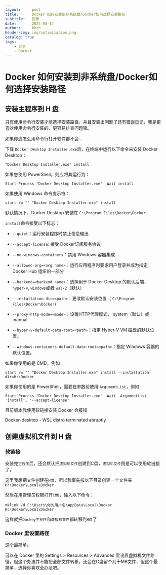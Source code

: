 ```yaml
---
layout:     post
title:      Docker 如何安装到非系统盘/Docker如何选择安装路径
subtitle:   姿势
date:       2024-05-14
author:     kkzh
header-img: img/optimization.png
catalog: true
tags:
    - 分享
    - Docker
---
```



# Docker 如何安装到非系统盘/Docker如何选择安装路径

## 安装主程序到 H 盘
只有使用命令行安装才能选择安装路径，并且安装出问题了还有错误日记，我是更喜欢使用命令行安装的，更容易排查问题嘛。

如果你连怎么用命令行打开软件都不会...

下载 `Docker Desktop Installer.exe`后，在终端中运行以下命令来安装 Docker Desktop：
```
"Docker Desktop Installer.exe" install
```
如果您使用 PowerShell，则应将其运行为：
```
Start-Process 'Docker Desktop Installer.exe' -Wait install
```
如果使用 Windows 命令提示符：
```
start /w "" "Docker Desktop Installer.exe" install
```
默认情况下，Docker Desktop 安装在 `C:\Program Files\Docker\Docker.`

 `install`命令接受以下标志：
 
* `--quiet`：运行安装程序时禁止信息输出

* `--accept-license`: 接受 Docker订阅服务协议 

* `--no-windows-containers`：禁用 Windows 容器集成

* `--allowed-org=<org name>`：运行应用程序时要求用户登录并成为指定 Docker Hub 组织的一部分

* `--backend=<backend name>`：选择用于 Docker Desktop 的默认后端， `hyper-v`, `windows`或者 `wsl-2`（默认）

* `--installation-dir=<path>`：更改默认安装位置（ `C:\Program Files\Docker\Docker`)


* `--proxy-http-mode=<mode>`：设置HTTP代理模式， system（默认）或 manual

* `--hyper-v-default-data-root=<path>`：指定 Hyper-V VM 磁盘的默认位置。

* `--windows-containers-default-data-root=<path>`：指定 Windows 容器的默认位置。 

如果你使用的是 CMD，例如：
```
start /w "" "Docker Desktop Installer.exe" install --installation-dir=H:\Docker
```
如果你使用的是 PowerShell，需要在参数前使用 `ArgumentList`，例如
```
Start-Process 'Docker Desktop Installer.exe' -Wait -ArgumentList 'install', '--accept-license'
```

目前版本我使用软链接安装 Docker 会报错

Docker-desktop - WSL distro terminated abruptly

## 创建虚拟机文件到 H 盘


### 软链接

安装完`主程序`后，还会默认把`虚拟机文件`创建到C盘，`虚拟机文件`倒是可以使用软链接了，

这里我想把文件创建在`H盘`，所以我事先按以下目录创建一个文件夹 `H:\Docker\Local\Docker`

然后在用管理员权限打开`CMD`，输入以下命令：

```
mklink /d C:\Users\你的用户名\AppData\Local\Docker H:\Docker\Local\Docker
```

这样就把`Dockey主程序`和`虚拟机文件`都转移到`H盘`了

### Docker 里设置路径

这个最简单。

可以在 Docker 里的 Settings > Resources > Advanced 里设置虚拟机文件路径，但这个办法并不能把全部文件转移，还会在C盘留个几十MB文件，但这个最简单，选择你喜欢全办法吧。